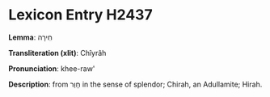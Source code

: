 # Lexicon Entry H2437

**Lemma**: חִירָה

**Transliteration (xlit)**: Chîyrâh

**Pronunciation**: khee-raw'

**Description**:
from חָוַר in the sense of splendor; Chirah, an Adullamite; Hirah.
